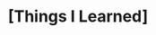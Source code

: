---
name: Things I learned
about: Add one item for each thing you learned keep to max of 255 characters
title: "[Things I Learned]"
labels: I Know
assignees: ''
---